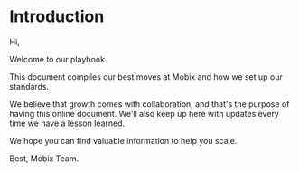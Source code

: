 # Introduction

Hi,

Welcome to our playbook.

This document compiles our best moves at Mobix and how we set up our standards.

We believe that growth comes with collaboration, and that's the purpose of having this online document.
We'll also keep up here with updates every time we have a lesson learned.

We hope you can find valuable information to help you scale.

Best,
Mobix Team.